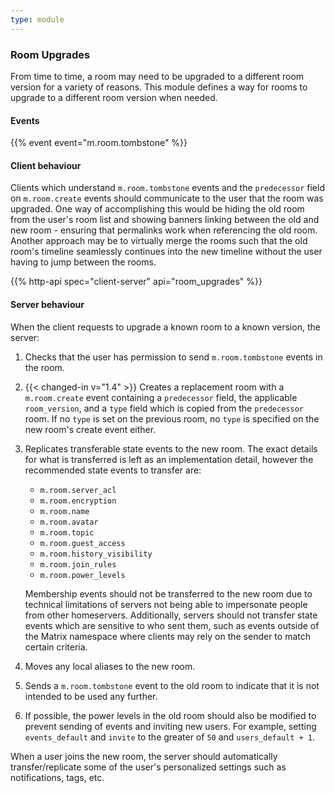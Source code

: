 ```yaml
---
type: module
---
```


### Room Upgrades

From time to time, a room may need to be upgraded to a different room
version for a variety of reasons. This module defines a way for rooms
to upgrade to a different room version when needed.

#### Events

{{% event event="m.room.tombstone" %}}

#### Client behaviour

Clients which understand `m.room.tombstone` events and the `predecessor`
field on `m.room.create` events should communicate to the user that the
room was upgraded. One way of accomplishing this would be hiding the old
room from the user's room list and showing banners linking between the
old and new room - ensuring that permalinks work when referencing the
old room. Another approach may be to virtually merge the rooms such that
the old room's timeline seamlessly continues into the new timeline
without the user having to jump between the rooms.

{{% http-api spec="client-server" api="room_upgrades" %}}

#### Server behaviour

When the client requests to upgrade a known room to a known version, the
server:

1.  Checks that the user has permission to send `m.room.tombstone`
    events in the room.

2.  {{< changed-in v="1.4" >}} Creates a replacement room with a `m.room.create` event containing a
    `predecessor` field, the applicable `room_version`, and a `type` field
    which is copied from the `predecessor` room. If no `type` is set on the
    previous room, no `type` is specified on the new room's create event
    either.

3.  Replicates transferable state events to the new room. The exact
    details for what is transferred is left as an implementation detail,
    however the recommended state events to transfer are:

    -   `m.room.server_acl`
    -   `m.room.encryption`
    -   `m.room.name`
    -   `m.room.avatar`
    -   `m.room.topic`
    -   `m.room.guest_access`
    -   `m.room.history_visibility`
    -   `m.room.join_rules`
    -   `m.room.power_levels`

    Membership events should not be transferred to the new room due to
    technical limitations of servers not being able to impersonate
    people from other homeservers. Additionally, servers should not
    transfer state events which are sensitive to who sent them, such as
    events outside of the Matrix namespace where clients may rely on the
    sender to match certain criteria.

4.  Moves any local aliases to the new room.

5.  Sends a `m.room.tombstone` event to the old room to indicate that it
    is not intended to be used any further.

6.  If possible, the power levels in the old room should also be
    modified to prevent sending of events and inviting new users. For
    example, setting `events_default` and `invite` to the greater of
    `50` and `users_default + 1`.

When a user joins the new room, the server should automatically
transfer/replicate some of the user's personalized settings such as
notifications, tags, etc.
